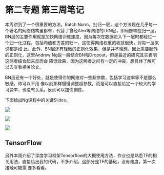 

# 第二专题 第三周笔记

本周讲到了一个很重要的方法，Batch Norm，批归一层，这个方法现在几乎每一个著名的网络结构里都有，代替了曾经Alex等网络的LRN层，即局部响应归一层。
BN层的主要作用就是加快网络训练速度，因为每次在数据进入下一层时都经过一个归一化过程，包括均值和方差的归一，这使得网络权重的收敛很快，对每一层来说都是如
此，此外，BN层还有轻微的正则化效果，但是并不理想，因此需要额外的正则化，这里Andrew Ng说一般结合BN和Dropout，但是最近的研究其实表明这两者结合起来反而会
降低效果，因为这两者之间有一定的冲突，想具体了解可以去查看相关论文。

BN层还有一个好处，就是使得你的网络对一些超参数，包括学习速率等不是那么敏感，你可以不用
像以前那样慢慢调整超参数，而是可以直接给定一个较大的学习速率，也没有关系。反而可以加快训练。

下面给出Ng课程中的关键Slides。

![](https://github.com/cryer/Coursera_deep_learning/raw/master/image/16.png)

![](https://github.com/cryer/Coursera_deep_learning/raw/master/image/17.png)

![](https://github.com/cryer/Coursera_deep_learning/raw/master/image/18.png)


## TensorFlow

另外本周介绍了深度学习框架Tensorflow的大概使用方法，作业也是熟悉TF的相关用法，直接给出我的代码，不多介绍，这部分是TF的基础，没有难度，第一次接触可能需
要多看看。

